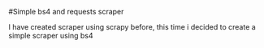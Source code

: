 #Simple bs4 and requests scraper

I have created scraper using scrapy before, this time i decided to create a simple 
scraper using bs4